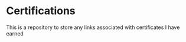 # Certifications
This is a repository to store any links associated with certificates I have earned 
